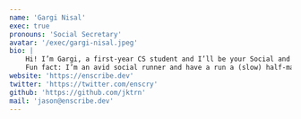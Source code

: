 ```yaml
---
name: 'Gargi Nisal'
exec: true
pronouns: 'Social Secretary'
avatar: '/exec/gargi-nisal.jpeg'
bio: |
    Hi! I’m Gargi, a first-year CS student and I’ll be your Social and Welfare Sec for 25/26! As well as vamping up code night and running some really varied and inclusive socials, I’ll be on hand to discuss any concerns and welfare issues. Despite being relatively new to AI, I love engaging with fun technical projects that have tangible outcomes, but I’m more than happy to chat about anything from TV shows to sport.
    Fun fact: I’m an avid social runner and have a run a (slow) half-marathon! I’m also Secretary for Run Soc 🙂
website: 'https://enscribe.dev'
twitter: 'https://twitter.com/enscry'
github: 'https://github.com/jktrn'
mail: 'jason@enscribe.dev'
---
```

